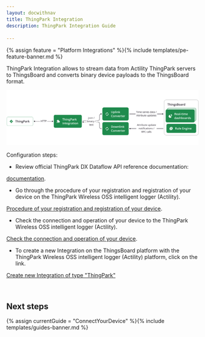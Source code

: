 ```yaml
---
layout: docwithnav
title: ThingPark Integration
description: ThingPark Integration Guide 

---
```


{% assign feature = "Platform Integrations" %}{% include templates/pe-feature-banner.md %}


ThingPark Integration allows to stream data from Actility ThingPark servers to ThingsBoard and converts binary device payloads to the ThingsBoard format.

 ![image](/images/user-guide/integrations/thingpark-integration.svg)

Configuration steps:
- Review official  ThingPark DX Dataflow API reference documentation:
    
[documentation](https://dx-api.thingpark.com/dataflow/latest/doc/index.html#uplink-data-reception).

- Go through the procedure of your registration and registration of your device on the ThingPark Wireless OSS intelligent logger (Actility).

[Procedure of your registration and registration of your device](https://thingparkenterprise.eu.actility.com/tpe/#/login).

- Check the connection and operation of your device to the ThingPark Wireless OSS intelligent logger (Actility).

[Check the connection and operation of your device](https://thingparkenterprise.eu.actility.com/thingpark/wlogger/gui/).

- To create a new Integration on the ThingsBoard platform with the ThingPark Wireless OSS intelligent logger (Actility) platform, click on the link.   
 
[Create new Integration of type "ThingPark"](/docs/samples/abeeway/tracker.md)

<br>

## Next steps
 
 {% assign currentGuide = "ConnectYourDevice" %}{% include templates/guides-banner.md %}
